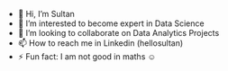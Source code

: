 - 👋 Hi, I’m Sultan
- 👀 I’m interested to become expert in Data Science 
- 💞️ I’m looking to collaborate on Data Analytics Projects
- 📫 How to reach me in Linkedin (hellosultan)
- ⚡ Fun fact: I am not good in maths ☺️
